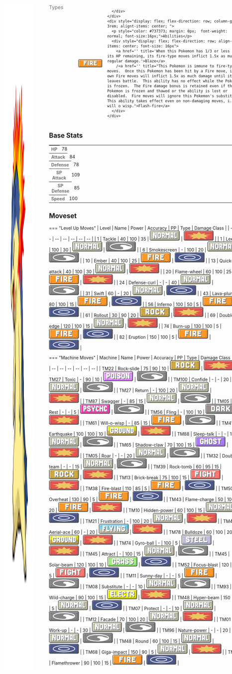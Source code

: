 <div style="display: flex; flex-direction: row; column-gap: 3rem; align-content: center;">
  <img src="../../img/pokemon/typhlosion.png" width="100"/>

  <div>
    <div style="display: flex; flex-direction: row; column-gap: 3rem; alignt-items: center; margin-bottom: 0.5rem;">
      <p style="color: #737373; margin: 0px; font-size: 16px; font-weight: normal;">Types</p>
      <div style="display: flex; flex-direction: row; align-items: center; column-gap: 1rem">
        <img src='../../img/types/fire.png' style='width: 77px; height: 26px;'/>
        
      </div>
    </div>
    <div style="display: flex; flex-direction: row; column-gap: 3rem; alignt-items: center; ">
      <p style="color: #737373; margin: 0px;  font-weight: normal; font-size:16px;">Abilities</p>
      <div style="display: flex; flex-direction: row; align-items: center; font-size: 16px">
        <a href='' title='When this Pokemon has 1/3 or less of its HP remaining, its fire-type moves inflict 1.5x as much regular damage.'>Blaze</a>
        /<a href='' title="This Pokemon is immune to fire-type moves.  Once this Pokemon has been hit by a Fire move, its own Fire moves will inflict 1.5x as much damage until it leaves battle.  This ability has no effect while the Pokemon is frozen.  The Fire damage bonus is retained even if the Pokemon is frozen and thawed or the ability is lost or disabled.  Fire moves will ignore this Pokemon's substitute.  This ability takes effect even on non-damaging moves, i.e. will o wisp.">Flash-fire</a>
      </div>
    </div>
  </div>
</div>

## Base Stats
<table style="width: 100%">
  <tbody style="width: 100%;">
    <tr style="display: flex; align-items: center;">
      <th style="color: #737373;" >HP</th>
      <td style="border-top: none; width: 70px">78</td>
      <td style="width: 100%; min-width: 450px; border-top: none;">
        <div style="width: 30%;" class="ranking-bar rank-4">
        </div>
      </td>
    </tr>
    <tr style="display: flex; align-items: center;">
      <th style="color: #737373;">Attack</th>
      <td style="border-top: none; width: 70px">84</td>
      <td style="width: 100%; min-width: 450px; border-top: none;">
        <div style="width: 32%;" class="ranking-bar rank-4">
        </div>
      </td>
    </tr>
    <tr style="display: flex; align-items: center;">
      <th style="color: #737373;">Defense</th>
      <td style="border-top: none; width: 70px">78</td>
      <td style="width: 100%; min-width: 450px; border-top: none;">
        <div style="width: 30%;" class="ranking-bar rank-4">
        </div>
      </td>
    </tr>
    <tr style="display: flex; align-items: center;">
      <th style="color: #737373;">SP Attack</th>
      <td style="border-top: none; width: 70px">109</td>
      <td style="width: 100%; min-width: 450px; border-top: none;">
        <div style="width: 42%;" class="ranking-bar rank-5">
        </div>
      </td>
    </tr>
    <tr style="display: flex; align-items: center;">
      <th style="color: #737373;">SP Defense</th>
      <td style="border-top: none; width: 70px">85</td>
      <td style="width: 100%; min-width: 450px; border-top: none;">
        <div style="width: 33%;" class="ranking-bar rank-4">
        </div>
      </td>
    </tr>
    <tr style="display: flex; align-items: center;">
      <th style="color: #737373;">Speed</th>
      <td style="border-top: none; width: 70px">100</td>
      <td style="width: 100%; min-width: 450px; border-top: none;">
        <div style="width: 39%;" class="ranking-bar rank-4">
        </div>
      </td>
    </tr>
  </tbody>
</table>





## Moveset

=== "Level Up Moves"
    | Level | Name | Power | Accuracy | PP | Type | Damage Class |
        | -- | -- | -- | -- | -- | -- | -- |
        	| 1 | Tackle | 40 | 100 | 35 | ![normal](../img/types/normal.png) | ![physical](../img/types/physical.png) |
	| 1 | Leer | - | 100 | 30 | ![normal](../img/types/normal.png) | ![status](../img/types/status.png) |
	| 6 | Smokescreen | - | 100 | 20 | ![normal](../img/types/normal.png) | ![status](../img/types/status.png) |
	| 10 | Ember | 40 | 100 | 25 | ![fire](../img/types/fire.png) | ![special](../img/types/special.png) |
	| 13 | Quick-attack | 40 | 100 | 30 | ![normal](../img/types/normal.png) | ![physical](../img/types/physical.png) |
	| 20 | Flame-wheel | 60 | 100 | 25 | ![fire](../img/types/fire.png) | ![physical](../img/types/physical.png) |
	| 24 | Defense-curl | - | - | 40 | ![normal](../img/types/normal.png) | ![status](../img/types/status.png) |
	| 31 | Swift | 60 | - | 20 | ![normal](../img/types/normal.png) | ![special](../img/types/special.png) |
	| 43 | Lava-plume | 80 | 100 | 15 | ![fire](../img/types/fire.png) | ![special](../img/types/special.png) |
	| 56 | Inferno | 100 | 50 | 5 | ![fire](../img/types/fire.png) | ![special](../img/types/special.png) |
	| 61 | Rollout | 30 | 90 | 20 | ![rock](../img/types/rock.png) | ![physical](../img/types/physical.png) |
	| 69 | Double-edge | 120 | 100 | 15 | ![normal](../img/types/normal.png) | ![physical](../img/types/physical.png) |
	| 74 | Burn-up | 130 | 100 | 5 | ![fire](../img/types/fire.png) | ![special](../img/types/special.png) |
	| 82 | Eruption | 150 | 100 | 5 | ![fire](../img/types/fire.png) | ![special](../img/types/special.png) |

        

=== "Machine Moves"
    | Machine | Name | Power | Accuracy | PP | Type | Damage Class |
        | -- | -- | -- | -- | -- | -- | -- |
        	| TM22 | Rock-slide | 75 | 90 | 10 | ![rock](../img/types/rock.png) | ![physical](../img/types/physical.png) |
	| TM27 | Toxic | - | 90 | 10 | ![poison](../img/types/poison.png) | ![status](../img/types/status.png) |
	| TM100 | Confide | - | - | 20 | ![normal](../img/types/normal.png) | ![status](../img/types/status.png) |
	| TM27 | Return | - | 100 | 20 | ![normal](../img/types/normal.png) | ![physical](../img/types/physical.png) |
	| TM87 | Swagger | - | 85 | 15 | ![normal](../img/types/normal.png) | ![status](../img/types/status.png) |
	| TM05 | Rest | - | - | 5 | ![psychic](../img/types/psychic.png) | ![status](../img/types/status.png) |
	| TM56 | Fling | - | 100 | 10 | ![dark](../img/types/dark.png) | ![physical](../img/types/physical.png) |
	| TM61 | Will-o-wisp | - | 85 | 15 | ![fire](../img/types/fire.png) | ![status](../img/types/status.png) |
	| TM41 | Earthquake | 100 | 100 | 10 | ![ground](../img/types/ground.png) | ![physical](../img/types/physical.png) |
	| TM88 | Sleep-talk | - | - | 10 | ![normal](../img/types/normal.png) | ![status](../img/types/status.png) |
	| TM65 | Shadow-claw | 70 | 100 | 15 | ![ghost](../img/types/ghost.png) | ![physical](../img/types/physical.png) |
	| TM05 | Roar | - | - | 20 | ![normal](../img/types/normal.png) | ![status](../img/types/status.png) |
	| TM32 | Double-team | - | - | 15 | ![normal](../img/types/normal.png) | ![status](../img/types/status.png) |
	| TM39 | Rock-tomb | 60 | 95 | 15 | ![rock](../img/types/rock.png) | ![physical](../img/types/physical.png) |
	| TM13 | Brick-break | 75 | 100 | 15 | ![fighting](../img/types/fighting.png) | ![physical](../img/types/physical.png) |
	| TM38 | Fire-blast | 110 | 85 | 5 | ![fire](../img/types/fire.png) | ![special](../img/types/special.png) |
	| TM50 | Overheat | 130 | 90 | 5 | ![fire](../img/types/fire.png) | ![special](../img/types/special.png) |
	| TM43 | Flame-charge | 50 | 100 | 20 | ![fire](../img/types/fire.png) | ![physical](../img/types/physical.png) |
	| TM10 | Hidden-power | 60 | 100 | 15 | ![normal](../img/types/normal.png) | ![special](../img/types/special.png) |
	| TM21 | Frustration | - | 100 | 20 | ![normal](../img/types/normal.png) | ![physical](../img/types/physical.png) |
	| TM40 | Aerial-ace | 60 | - | 20 | ![flying](../img/types/flying.png) | ![physical](../img/types/physical.png) |
	| TM78 | Bulldoze | 60 | 100 | 20 | ![ground](../img/types/ground.png) | ![physical](../img/types/physical.png) |
	| TM74 | Gyro-ball | - | 100 | 5 | ![steel](../img/types/steel.png) | ![physical](../img/types/physical.png) |
	| TM45 | Attract | - | 100 | 15 | ![normal](../img/types/normal.png) | ![status](../img/types/status.png) |
	| TM45 | Solar-beam | 120 | 100 | 10 | ![grass](../img/types/grass.png) | ![special](../img/types/special.png) |
	| TM52 | Focus-blast | 120 | 70 | 5 | ![fighting](../img/types/fighting.png) | ![special](../img/types/special.png) |
	| TM11 | Sunny-day | - | - | 5 | ![fire](../img/types/fire.png) | ![status](../img/types/status.png) |
	| TM08 | Substitute | - | - | 10 | ![normal](../img/types/normal.png) | ![status](../img/types/status.png) |
	| TM93 | Wild-charge | 90 | 100 | 15 | ![electric](../img/types/electric.png) | ![physical](../img/types/physical.png) |
	| TM48 | Hyper-beam | 150 | 90 | 5 | ![normal](../img/types/normal.png) | ![special](../img/types/special.png) |
	| TM07 | Protect | - | - | 10 | ![normal](../img/types/normal.png) | ![status](../img/types/status.png) |
	| TM12 | Facade | 70 | 100 | 20 | ![normal](../img/types/normal.png) | ![physical](../img/types/physical.png) |
	| TM01 | Work-up | - | - | 30 | ![normal](../img/types/normal.png) | ![status](../img/types/status.png) |
	| TM96 | Nature-power | - | - | 20 | ![normal](../img/types/normal.png) | ![status](../img/types/status.png) |
	| TM48 | Round | 60 | 100 | 15 | ![normal](../img/types/normal.png) | ![special](../img/types/special.png) |
	| TM68 | Giga-impact | 150 | 90 | 5 | ![normal](../img/types/normal.png) | ![physical](../img/types/physical.png) |
	| TM35 | Flamethrower | 90 | 100 | 15 | ![fire](../img/types/fire.png) | ![special](../img/types/special.png) |

        
